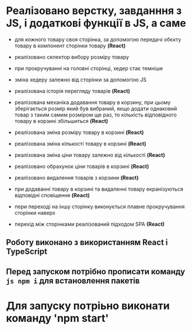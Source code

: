 # Реалізовано верстку, завданння з JS, і додаткові функції в JS, а саме

- для кожного товару своя сторінка, за допомогою передачі обєкту товару в компонент сторінки товару **(React)**

- реалізовано селектор вибору розміру товару

- при прокручуванні на головні сторінці, хедер стає темніше

- зміна хедеру залежно від сторінки за допомогою JS

- реалізована історія перегляду товарів **(React)**

- реалізована механіка додавання товару в корзину, при цьому зберігається розмір який був вибраний, якщо додати однаковий товар з таким самим розміром ще раз, то кількість відповідного товару в корзині збільшиться **(React)**

- реалізована зміна розміру товару в корзині **(React)**

- реалізована зміна кількості товару в корзині **(React)**

- реалізована зміна ціни товару залежно від кількості **(React)**

- реалізовано обрахунок ціни товарів в корзині **(React)**

- реалізовано видалення товарів з корзини **(React)**

- при додаванні товару в корзині та видаленні товару екранізуються відповідні сповіщення  **(React)**

- пери переході на іншу сторінку виконується плавне прокручування сторінки наверх

- перехід між сторінками реалізований підходом SPA **(React)**

## Роботу виконано з використанням React і TypeScript
## Перед запуском потрібно прописати команду ```js npm i``` для встановлення пакетів

# Для запуску потріьно виконати команду 'npm start'
